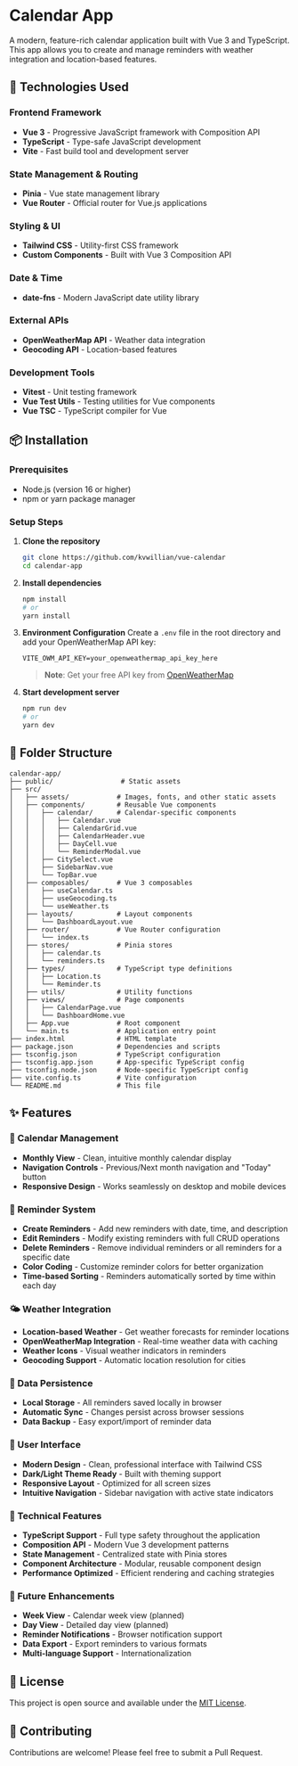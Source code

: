 # Calendar App

A modern, feature-rich calendar application built with Vue 3 and TypeScript. This app allows you to create and manage reminders with weather integration and location-based features.

## 🚀 Technologies Used

### Frontend Framework
- **Vue 3** - Progressive JavaScript framework with Composition API
- **TypeScript** - Type-safe JavaScript development
- **Vite** - Fast build tool and development server

### State Management & Routing
- **Pinia** - Vue state management library
- **Vue Router** - Official router for Vue.js applications

### Styling & UI
- **Tailwind CSS** - Utility-first CSS framework
- **Custom Components** - Built with Vue 3 Composition API

### Date & Time
- **date-fns** - Modern JavaScript date utility library

### External APIs
- **OpenWeatherMap API** - Weather data integration
- **Geocoding API** - Location-based features

### Development Tools
- **Vitest** - Unit testing framework
- **Vue Test Utils** - Testing utilities for Vue components
- **Vue TSC** - TypeScript compiler for Vue

## 📦 Installation

### Prerequisites
- Node.js (version 16 or higher)
- npm or yarn package manager

### Setup Steps

1. **Clone the repository**
   ```bash
   git clone https://github.com/kvwillian/vue-calendar
   cd calendar-app
   ```

2. **Install dependencies**
   ```bash
   npm install
   # or
   yarn install
   ```

3. **Environment Configuration**
   Create a `.env` file in the root directory and add your OpenWeatherMap API key:
   ```env
   VITE_OWM_API_KEY=your_openweathermap_api_key_here
   ```
   
   > **Note**: Get your free API key from [OpenWeatherMap](https://openweathermap.org/api)

4. **Start development server**
   ```bash
   npm run dev
   # or
   yarn dev
   ```

## 📁 Folder Structure

```
calendar-app/
├── public/                 # Static assets
├── src/
│   ├── assets/            # Images, fonts, and other static assets
│   ├── components/        # Reusable Vue components
│   │   ├── calendar/      # Calendar-specific components
│   │   │   ├── Calendar.vue
│   │   │   ├── CalendarGrid.vue
│   │   │   ├── CalendarHeader.vue
│   │   │   ├── DayCell.vue
│   │   │   └── ReminderModal.vue
│   │   ├── CitySelect.vue
│   │   ├── SidebarNav.vue
│   │   └── TopBar.vue
│   ├── composables/       # Vue 3 composables
│   │   ├── useCalendar.ts
│   │   ├── useGeocoding.ts
│   │   └── useWeather.ts
│   ├── layouts/           # Layout components
│   │   └── DashboardLayout.vue
│   ├── router/            # Vue Router configuration
│   │   └── index.ts
│   ├── stores/            # Pinia stores
│   │   ├── calendar.ts
│   │   └── reminders.ts
│   ├── types/             # TypeScript type definitions
│   │   ├── Location.ts
│   │   └── Reminder.ts
│   ├── utils/             # Utility functions
│   ├── views/             # Page components
│   │   ├── CalendarPage.vue
│   │   └── DashboardHome.vue
│   ├── App.vue            # Root component
│   └── main.ts            # Application entry point
├── index.html             # HTML template
├── package.json           # Dependencies and scripts
├── tsconfig.json          # TypeScript configuration
├── tsconfig.app.json      # App-specific TypeScript config
├── tsconfig.node.json     # Node-specific TypeScript config
├── vite.config.ts         # Vite configuration
└── README.md              # This file
```

## ✨ Features

### 📅 Calendar Management
- **Monthly View** - Clean, intuitive monthly calendar display
- **Navigation Controls** - Previous/Next month navigation and "Today" button
- **Responsive Design** - Works seamlessly on desktop and mobile devices

### 🔔 Reminder System
- **Create Reminders** - Add new reminders with date, time, and description
- **Edit Reminders** - Modify existing reminders with full CRUD operations
- **Delete Reminders** - Remove individual reminders or all reminders for a specific date
- **Color Coding** - Customize reminder colors for better organization
- **Time-based Sorting** - Reminders automatically sorted by time within each day

### 🌤️ Weather Integration
- **Location-based Weather** - Get weather forecasts for reminder locations
- **OpenWeatherMap Integration** - Real-time weather data with caching
- **Weather Icons** - Visual weather indicators in reminders
- **Geocoding Support** - Automatic location resolution for cities

### 💾 Data Persistence
- **Local Storage** - All reminders saved locally in browser
- **Automatic Sync** - Changes persist across browser sessions
- **Data Backup** - Easy export/import of reminder data

### 🎨 User Interface
- **Modern Design** - Clean, professional interface with Tailwind CSS
- **Dark/Light Theme Ready** - Built with theming support
- **Responsive Layout** - Optimized for all screen sizes
- **Intuitive Navigation** - Sidebar navigation with active state indicators

### 🔧 Technical Features
- **TypeScript Support** - Full type safety throughout the application
- **Composition API** - Modern Vue 3 development patterns
- **State Management** - Centralized state with Pinia stores
- **Component Architecture** - Modular, reusable component design
- **Performance Optimized** - Efficient rendering and caching strategies

### 🚀 Future Enhancements
- **Week View** - Calendar week view (planned)
- **Day View** - Detailed day view (planned)
- **Reminder Notifications** - Browser notification support
- **Data Export** - Export reminders to various formats
- **Multi-language Support** - Internationalization

## 📝 License

This project is open source and available under the [MIT License](LICENSE).

## 🤝 Contributing

Contributions are welcome! Please feel free to submit a Pull Request.